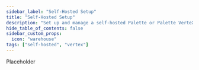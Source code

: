 ```yaml
---
sidebar_label: "Self-Hosted Setup"
title: "Self-Hosted Setup"
description: "Set up and manage a self-hosted Palette or Palette VerteX installation."
hide_table_of_contents: false
sidebar_custom_props:
  icon: "warehouse"
tags: ["self-hosted", "vertex"]
---
```


Placeholder
